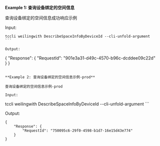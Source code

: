 **Example 1: 查询设备绑定的空间信息**

查询设备绑定的空间信息成功响应示例

Input: 

```
tccli weilingwith DescribeSpaceInfoByDeviceId --cli-unfold-argument ```

Output: 
```
{
    "Response": {
        "RequestId": "901e3a31-d49c-4570-b96c-dcddee09c22d"
    }
}
```

**Example 2: 查询设备绑定的空间信息示例-prod**

查询设备绑定的空间信息示例-prod

Input: 

```
tccli weilingwith DescribeSpaceInfoByDeviceId --cli-unfold-argument ```

Output: 
```
{
    "Response": {
        "RequestId": "750095c6-29f0-4598-b1d7-16e15d43e774"
    }
}
```

